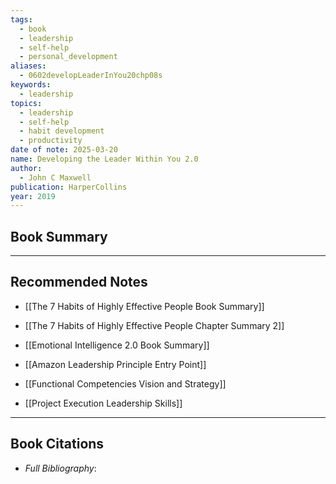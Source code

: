 ```yaml
---
tags:
  - book
  - leadership
  - self-help
  - personal_development
aliases:
  - 0602developLeaderInYou20chp08s
keywords:
  - leadership
topics:
  - leadership
  - self-help
  - habit development
  - productivity
date of note: 2025-03-20
name: Developing the Leader Within You 2.0
author:
  - John C Maxwell
publication: HarperCollins
year: 2019
---
```


## Book Summary









-----------
##  Recommended Notes

- [[The 7 Habits of Highly Effective People Book Summary]]
- [[The 7 Habits of Highly Effective People Chapter Summary 2]]
- [[Emotional Intelligence 2.0 Book Summary]]

- [[Amazon Leadership Principle Entry Point]]
- [[Functional Competencies Vision and Strategy]]
- [[Project Execution Leadership Skills]]




----------
## Book Citations

- *Full Bibliography*:


